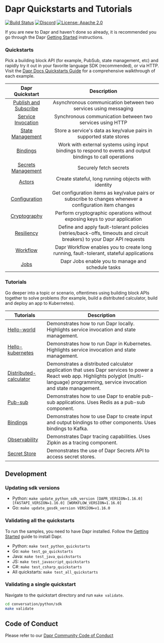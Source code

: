 # Dapr Quickstarts and Tutorials

[![Build Status](https://github.com/dapr/quickstarts/workflows/samples/badge.svg?event=push&branch=master)](https://github.com/dapr/quickstarts/actions?workflow=samples)
[![Discord](https://img.shields.io/discord/778680217417809931)](https://discord.com/channels/778680217417809931/778680217417809934)
[![License: Apache 2.0](https://img.shields.io/badge/License-Apache-yellow.svg)](https://www.apache.org/licenses/LICENSE-2.0)

If you are new to Dapr and haven't done so already, it is recommended you go through the Dapr [Getting Started](https://docs.dapr.io/getting-started/install-dapr-cli/) instructions.

### Quickstarts

Pick a building block API (for example, PubSub, state management, etc) and rapidly try it out in your favorite language SDK (recommended), or via HTTP. Visit the [Dapr Docs Quickstarts Guide](https://docs.dapr.io/getting-started/quickstarts/) for a comprehensive walkthrough of each example.

| Dapr Quickstart | Description |
|:--------:|:--------:|
| [Publish and Subscribe](./pub_sub) | Asynchronous communication between two services using messaging |
| [Service Invocation](./service_invocation) | Synchronous communication between two services using HTTP |
| [State Management](./state_management/) | Store a service's data as key/value pairs in supported state stores |
| [Bindings](./bindings/) | Work with external systems using input bindings to respond to events and output bindings to call operations |
| [Secrets Management](./secrets_management/) | Securely fetch secrets |
| [Actors](./actors) | Create stateful, long running objects with identity |
| [Configuration](./configuration) | Get configuration items as key/value pairs or subscribe to changes whenever a configuration item changes |
| [Cryptography](./cryptography) | Perform cryptographic operations without exposing keys to your application |
| [Resiliency](./resiliency) | Define and apply fault-tolerant policies (retries/back-offs, timeouts and circuit breakers) to your Dapr API requests |
| [Workflow](./workflows) | Dapr Workflow enables you to create long running, fault-tolerant, stateful applications |
| [Jobs](./jobs) | Dapr Jobs enable you to manage and schedule tasks |

### Tutorials

Go deeper into a topic or scenario, oftentimes using building block APIs together to solve problems (for example, build a distributed calculator, build and deploy an app to Kubernetes).

| Tutorials | Description |
|------|------|
| [Hello-world](./tutorials/hello-world) | Demonstrates how to run Dapr locally. Highlights service invocation and state management. |
| [Hello-kubernetes](./tutorials/hello-kubernetes) | Demonstrates how to run Dapr in Kubernetes. Highlights service invocation and state management. |
| [Distributed-calculator](./tutorials/distributed-calculator) | Demonstrates a distributed calculator application that uses Dapr services to power a React web app. Highlights polyglot (multi-language) programming, service invocation and state management. |
| [Pub-sub](./tutorials/pub-sub) | Demonstrates how to use Dapr to enable pub-sub applications. Uses Redis as a pub-sub component. |
| [Bindings](./tutorials/bindings) | Demonstrates how to use Dapr to create input and output bindings to other components. Uses bindings to Kafka.|
| [Observability](./tutorials/observability) | Demonstrates Dapr tracing capabilities. Uses Zipkin as a tracing component. |
| [Secret Store](./tutorials/secretstore) | Demonstrates the use of Dapr Secrets API to access secret stores. |

## Development

### Updating sdk versions
- Python: `make update_python_sdk_version [DAPR_VERSION=1.16.0] [FASTAPI_VERSION=1.16.0] [WORKFLOW_VERSION=1.16.0]`
- Go: `make update_gosdk_version VERSION=v1.16.0`

### Validating all the quickstarts
To run the samples, you need to have Dapr installed. Follow the [Getting Started](https://docs.dapr.io/getting-started/install-dapr-cli/) guide to install Dapr.

- Python: `make test_python_quickstarts`
- Go: `make test_go_quickstarts`
- Java: `make test_java_quickstarts`
- JS: `make test_javascript_quickstarts`
- C#: `make test_csharp_quickstarts`
- All quickstarts: `make test_all_quickstarts`

### Validating a single quickstart
Navigate to the quickstart directory and run `make validate`.

```sh
cd conversation/python/sdk
make validate
```

## Code of Conduct

Please refer to our [Dapr Community Code of Conduct](https://github.com/dapr/community/blob/master/CODE-OF-CONDUCT.md)
